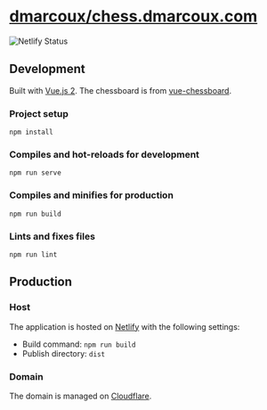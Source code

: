 # <a href="https://github.com/dmarcoux/chess.dmarcoux.com">dmarcoux/chess.dmarcoux.com</a>

![Netlify Status](https://api.netlify.com/api/v1/badges/dc3a2951-75a5-4502-b3bd-3fff6be780f0/deploy-status)

## Development

Built with [Vue.js 2](https://vuejs.org/). The chessboard is from [vue-chessboard](https://github.com/vitogit/vue-chessboard).

### Project setup
```
npm install
```

### Compiles and hot-reloads for development
```
npm run serve
```

### Compiles and minifies for production
```
npm run build
```

### Lints and fixes files
```
npm run lint
```

## Production

### Host

The application is hosted on [Netlify](https://www.netlify.com/) with the following settings:
- Build command: `npm run build`
- Publish directory: `dist`

### Domain

The domain is managed on [Cloudflare](https://www.cloudflare.com/).
